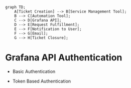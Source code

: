 ```
graph TD;
    A[Ticket Creation] --> B[Service Management Tool];
    B --> C[Automation Tool];
    C --> D[Grafana API];
    D --> E[Request Fulfillment];
    E --> F[Notification to User];
    F --> G[Email];
    G --> H[Ticket Closure];
```
# Grafana API Authentication

- Basic Authentication

- Token Based Authentication
